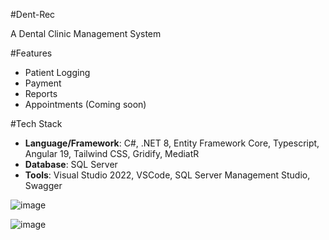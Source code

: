 #Dent-Rec

A Dental Clinic Management System

#Features

- Patient Logging
- Payment
- Reports
- Appointments (Coming soon)

#Tech Stack

- **Language/Framework**: C#, .NET 8, Entity Framework Core, Typescript, Angular 19, Tailwind CSS, Gridify, MediatR
- **Database**: SQL Server
- **Tools**: Visual Studio 2022, VSCode, SQL Server Management Studio, Swagger
  
  
![image](https://github.com/user-attachments/assets/84f0bccb-fad6-42dc-817d-29c0a2b2c80f)

![image](https://github.com/user-attachments/assets/c1008a1a-2609-41d1-8870-76624652f625)


